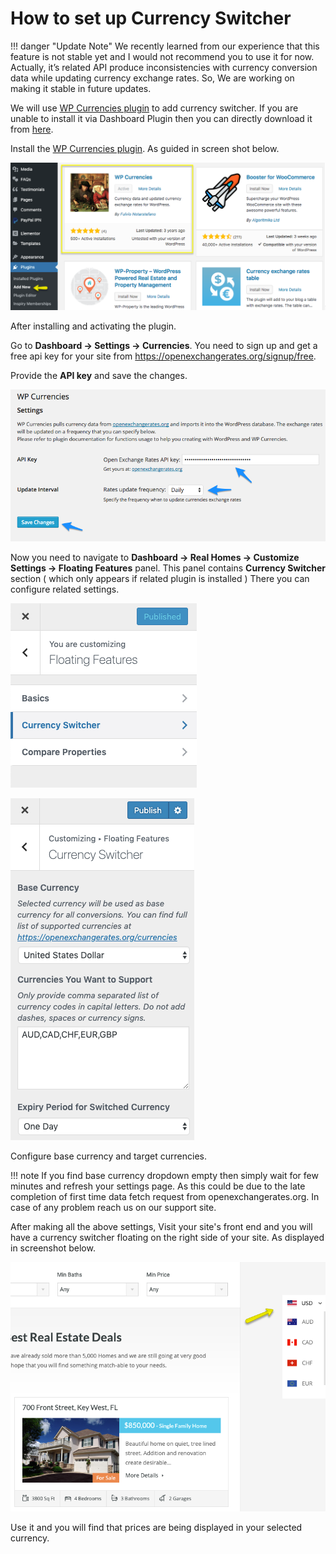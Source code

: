 # How to set up Currency Switcher

!!! danger "Update Note"
    We recently learned from our experience that this feature is not stable yet and I would not recommend you to use it for now.
     Actually, it’s related API produce inconsistencies with currency conversion data while updating currency exchange rates.    So, We are working on making it stable in future updates.

We will use [WP Currencies plugin](https://wordpress.org/plugins/wp-currencies/) to add currency switcher. If you are unable to install it via Dashboard Plugin then you can directly download it from [here](https://github.com/unfulvio/wp-currencies/archive/1.4.6.zip).

Install the [WP Currencies plugin](https://wordpress.org/plugins/wp-currencies/). As guided in screen shot below. 

![Real Homes Documentation](images/other-features/wp-currency-plugin-search.png)

After installing and activating the plugin. 

Go to **Dashboard → Settings → Currencies**. You need to sign up and get a free api key for your site from https://openexchangerates.org/signup/free. 

Provide the **API key** and save the changes. 

![Real Homes Documentation](images/other-features/wp-currencies-settings.png)

Now you need to navigate to **Dashboard → Real Homes → Customize Settings → Floating Features** panel. This panel contains **Currency Switcher** section ( which only appears if related plugin is installed ) There you can configure related settings.

![Real Homes Documentation](images/other-features/floating-features-currency-switcher.png)

![Real Homes Documentation](images/other-features/currency-switcher-settings.png)

Configure base currency and target currencies.

!!! note
    If you find base currency dropdown empty then simply wait for few minutes and refresh your settings page. As this could be due to the late completion of first time data fetch request from openexchangerates.org. In case of any problem reach us on our support site.

After making all the above settings, Visit your site's front end and you will have a currency switcher floating on the right side of your site. As displayed in screenshot below.

![Real Homes Documentation](images/other-features/currency-switcher-frontend.png)

Use it and you will find that prices are being displayed in your selected currency.
